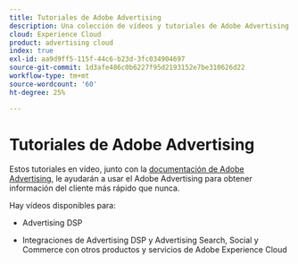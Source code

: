 ```yaml
---
title: Tutoriales de Adobe Advertising
description: Una colección de vídeos y tutoriales de Adobe Advertising.
cloud: Experience Cloud
product: advertising cloud
index: true
exl-id: aa9d9ff5-115f-44c6-b23d-3fc034904697
source-git-commit: 1d3afe486c0b6227f95d2193152e7be310626d22
workflow-type: tm+mt
source-wordcount: '60'
ht-degree: 25%

---
```


# Tutoriales de Adobe Advertising

Estos tutoriales en vídeo, junto con la [documentación de Adobe Advertising](https://experienceleague.adobe.com/es/docs/advertising), le ayudarán a usar el Adobe Advertising para obtener información del cliente más rápido que nunca.

Hay vídeos disponibles para:

* Advertising DSP

* Integraciones de Advertising DSP y Advertising Search, Social y Commerce con otros productos y servicios de Adobe Experience Cloud

<!--
See other -learn tutorials landing pages to get ideas for additional content
-->

